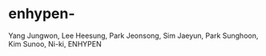 # enhypen-
Yang Jungwon, Lee Heesung, Park Jeonsong, Sim Jaeyun, Park Sunghoon, Kim Sunoo, Ni-ki, ENHYPEN
